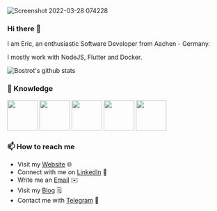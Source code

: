 ![Screenshot 2022-03-28 074228](https://user-images.githubusercontent.com/7342321/160333721-70753bbf-c8b1-403b-8425-0597f21e5047.png)


### Hi there 👋

I am Eric, an enthusiastic Software Developer from Aachen - Germany.

I mostly work with NodeJS, Flutter and Docker.

![Bostrot's github stats](https://github-readme-stats.vercel.app/api?username=bostrot&count_private=true)
<!--
**bostrot/bostrot** is a ✨ _special_ ✨ repository because its `README.md` (this file) appears on your GitHub profile.

Here are some ideas to get you started:

- 🔭 I’m currently working on ...
- 🌱 I’m currently learning ...
- 👯 I’m looking to collaborate on ...
- 🤔 I’m looking for help with ...
- 💬 Ask me about ...
- 📫 How to reach me: ...
- 😄 Pronouns: ...
- ⚡ Fun fact: ...
-->
### 📖 Knowledge

<!--![node](https://img.shields.io/badge/node-%3E%3D%206.0.0-brightgreen)-->

<p float="left">
  <a><img src="https://nodejs.org/static/images/logos/nodejs-new-pantone-black.svg" height="70"></img></a>
  <a><img src="https://cdn-images-1.medium.com/max/1200/1*5-aoK8IBmXve5whBQM90GA.png" height="70"></img></a>
  <a><img src="https://duckduckgo.com/i/39ece087.png" height="70"></img></a>
  <a><img src="https://www.docker.com/wp-content/uploads/2022/03/vertical-logo-monochromatic.png" height="70"></img></a>
  <a><img src="https://duckduckgo.com/i/2474f7d4.png" height="70"></img></a>
</p>


### 📫 How to reach me

- Visit my [Website](https://erictrenkel.com) 🌐
- Connect with me on [LinkedIn](https://www.linkedin.com/in/erictrenkel/) 👤
- Write me an [Email](mailto:github@bostrot.com) ✉️
- Visit my [Blog](https://senpai.club) 🗒
- Contact me with [Telegram](http://t.me/bostrot_bot) 🤖
